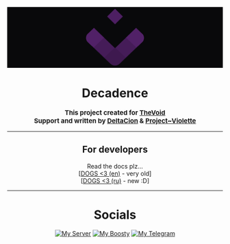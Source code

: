 <img src="https://raw.githubusercontent.com/Delta-Factory/.github/refs/heads/main/profile/img/Project_Void.png" alt="Project~Void background">

<H1 align="center">Decadence</H1>

<p align="center" style="font-size: 15px">
    <b>
    This project created for <a href="https://discord.gg/B49BVyDCAr">TheVoid</a>
        <br>
		Support and written by <a href="https://github.com/Nionim">DeltaCion</a>
		&
		<a href="https://discord.gg/MEBkvJbe4P">Project~Violette</a>
    </b>
</p>

---

<H2 align="center">For developers</H2>

<p align="center">
    Read the docs plz...
	<br>
	[<a href="docs/en/raws/WhatIsIt.md">DOGS <3 (en)</a> - very old]
	<br>
	[<a href="docs/ru/raws/WhatIsIt.md">DOGS <3 (ru)</a> - new :D]
</p>

---
<H1 align="center">Socials</H1>

<p align="center">
  <a href="https://discord.gg/MEBkvJbe4P" target="_blank">
    <img alt="My Server" src="https://img.shields.io/badge/P._Violette-white?style=for-the-badge&logo=discord&logoColor=white&logoSize=64&label=%20&labelColor=5c32a8&color=242323&link=https%3A%2F%2Fdiscord.gg%2FMEBkvJbe4P"></a>
  <a href="https://boosty.to/nionim" target="_blank">
    <img alt="My Boosty" src="https://img.shields.io/badge/DeltaCion-white?style=for-the-badge&logo=boosty&logoColor=white&logoSize=64&label=%20&labelColor=ed7315&color=242323&link=https%3A%2F%2Fboosty.to%2Fnionim"></a>
  <a href="https://t.me/LOWcitory" target="_blank">
    <img alt="My Telegram" src="https://img.shields.io/badge/P._Violette-white?style=for-the-badge&logo=telegram&logoColor=white&logoSize=64&label=%20&labelColor=00aeff&color=242323&link=https%3A%2F%2Ft.me%2FLOWcitory"></a>
</p>
